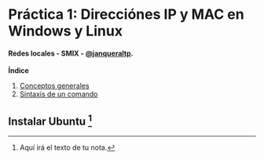 # Práctica 1: Direcciónes IP y MAC en Windows y Linux
#### Redes locales - SMIX - [@janqueraltp](https://github.com/janqueraltp).

**Índice**
1. [Conceptos generales](#id1)
2. [Sintaxis de un comando](#id2)

<div id='id1' />

## Instalar Ubuntu [^nombreDeTuNota]

[^nombreDeTuNota]: Aquí irá el texto de tu nota.

